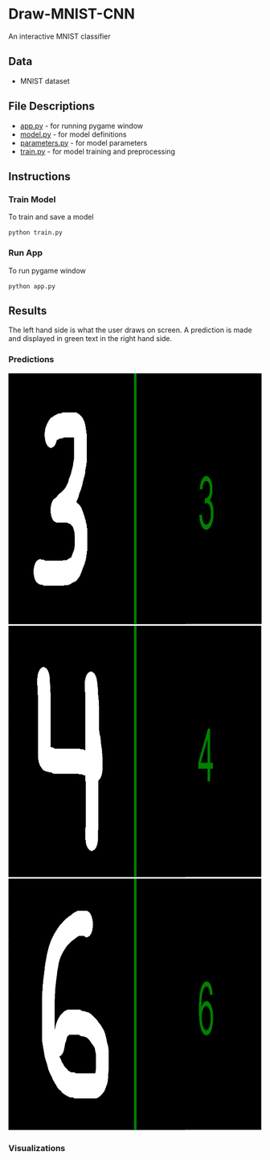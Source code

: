 # Draw-MNIST-CNN
An interactive MNIST classifier

## Data
* MNIST dataset

## File Descriptions
* [app.py](https://github.com/mikepatel/Draw-MNIST-CNN/blob/master/app.py) - for running pygame window
* [model.py](https://github.com/mikepatel/Draw-MNIST-CNN/blob/master/model.py) - for model definitions
* [parameters.py](https://github.com/mikepatel/Draw-MNIST-CNN/blob/master/parameters.py) - for model parameters
* [train.py](https://github.com/mikepatel/Draw-MNIST-CNN/blob/master/train.py) - for model training and preprocessing

## Instructions
### Train Model
To train and save a model
```
python train.py
```

### Run App
To run pygame window
```
python app.py
```

## Results
The left hand side is what the user draws on screen. A prediction is made and displayed in green text in the right hand side.
### Predictions
<img src="https://github.com/mikepatel/Draw-MNIST-CNN/blob/master/saved_images/result_3.PNG" width="1000" height="500">
<img src="https://github.com/mikepatel/Draw-MNIST-CNN/blob/master/saved_images/result_4.PNG" width="1000" height="500">
<img src="https://github.com/mikepatel/Draw-MNIST-CNN/blob/master/saved_images/result_6.PNG" width="1000" height="500">

### Visualizations
